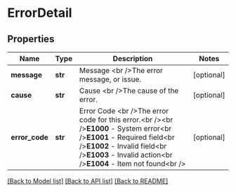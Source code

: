 # ErrorDetail

## Properties
Name | Type | Description | Notes
------------ | ------------- | ------------- | -------------
**message** | **str** | Message &lt;br /&gt;The error message, or issue. | [optional] 
**cause** | **str** | Cause &lt;br /&gt;The cause of the error. | [optional] 
**error_code** | **str** | Error Code &lt;br /&gt;The error code for this error.&lt;br /&gt;&lt;br /&gt;**E1000** - System error&lt;br /&gt;**E1001** - Required field&lt;br /&gt;**E1002** - Invalid field&lt;br /&gt;**E1003** - Invalid action&lt;br /&gt;**E1004** - Item not found&lt;br /&gt; | [optional] 

[[Back to Model list]](../README.md#documentation-for-models) [[Back to API list]](../README.md#documentation-for-api-endpoints) [[Back to README]](../README.md)

